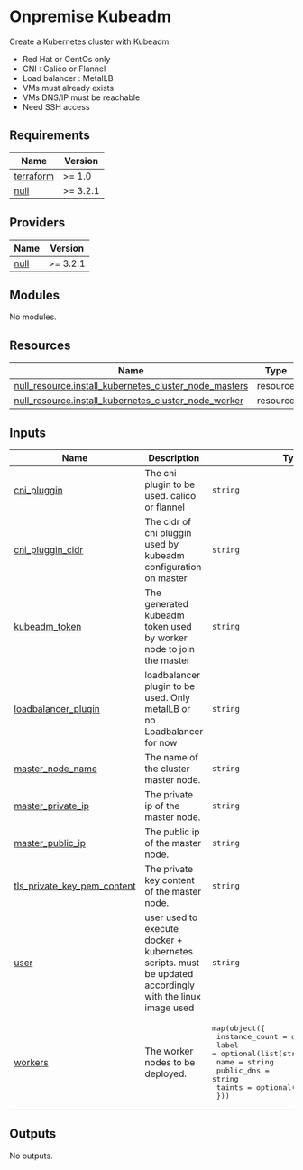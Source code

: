 # Onpremise Kubeadm

Create a Kubernetes cluster with Kubeadm.

* Red Hat or CentOs only
* CNI : Calico or Flannel
* Load balancer : MetalLB
* VMs must already exists
* VMs DNS/IP must be reachable
* Need SSH access

<!-- BEGIN_TF_DOCS -->
## Requirements

| Name | Version |
|------|---------|
| <a name="requirement_terraform"></a> [terraform](#requirement\_terraform) | >= 1.0 |
| <a name="requirement_null"></a> [null](#requirement\_null) | >= 3.2.1 |

## Providers

| Name | Version |
|------|---------|
| <a name="provider_null"></a> [null](#provider\_null) | >= 3.2.1 |

## Modules

No modules.

## Resources

| Name | Type |
|------|------|
| [null_resource.install_kubernetes_cluster_node_masters](https://registry.terraform.io/providers/hashicorp/null/latest/docs/resources/resource) | resource |
| [null_resource.install_kubernetes_cluster_node_worker](https://registry.terraform.io/providers/hashicorp/null/latest/docs/resources/resource) | resource |

## Inputs

| Name | Description | Type | Default | Required |
|------|-------------|------|---------|:--------:|
| <a name="input_cni_pluggin"></a> [cni\_pluggin](#input\_cni\_pluggin) | The cni plugin to be used. calico or flannel | `string` | `"calico"` | no |
| <a name="input_cni_pluggin_cidr"></a> [cni\_pluggin\_cidr](#input\_cni\_pluggin\_cidr) | The cidr of cni pluggin used by kubeadm configuration on master | `string` | `null` | no |
| <a name="input_kubeadm_token"></a> [kubeadm\_token](#input\_kubeadm\_token) | The generated kubeadm token used by worker node to join the master | `string` | n/a | yes |
| <a name="input_loadbalancer_plugin"></a> [loadbalancer\_plugin](#input\_loadbalancer\_plugin) | loadbalancer plugin to be used. Only metalLB or no Loadbalancer for now | `string` | `""` | no |
| <a name="input_master_node_name"></a> [master\_node\_name](#input\_master\_node\_name) | The name of the cluster master node. | `string` | `"master"` | no |
| <a name="input_master_private_ip"></a> [master\_private\_ip](#input\_master\_private\_ip) | The private ip of the master node. | `string` | n/a | yes |
| <a name="input_master_public_ip"></a> [master\_public\_ip](#input\_master\_public\_ip) | The public ip of the master node. | `string` | n/a | yes |
| <a name="input_tls_private_key_pem_content"></a> [tls\_private\_key\_pem\_content](#input\_tls\_private\_key\_pem\_content) | The private key content of the master node. | `string` | n/a | yes |
| <a name="input_user"></a> [user](#input\_user) | user used to execute docker + kubernetes scripts. must be updated accordingly with the linux image used | `string` | n/a | yes |
| <a name="input_workers"></a> [workers](#input\_workers) | The worker nodes to be deployed. | <pre>map(object({<br>    instance_count = optional(number, 1)<br>    label          = optional(list(string), [])<br>    name           = string<br>    public_dns     = string<br>    taints         = optional(list(string), [])<br>  }))</pre> | n/a | yes |

## Outputs

No outputs.
<!-- END_TF_DOCS -->
